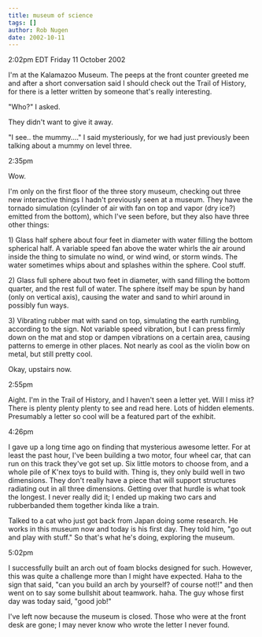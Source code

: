 ```yaml
---
title: museum of science
tags: []
author: Rob Nugen
date: 2002-10-11
---
```


<p class=date>2:02pm EDT Friday 11 October 2002</p>

<p>I'm at the Kalamazoo Museum.  The peeps at the front counter
greeted me and after a short conversation said I should check out the
Trail of History, for there is a letter written by someone that's
really interesting.</p>

<p>"Who?" I asked.</p>

<p>They didn't want to give it away.</p>

<p>"I see..  the mummy...." I said mysteriously, for we had just
previously been talking about a mummy on level three.</p>

<p class=date>2:35pm</p>

<p>Wow.</p>

<p>I'm only on the first floor of the three story museum, checking
out three new interactive things I hadn't previously seen at a
museum.  They have the tornado simulation (cylinder of air with fan on
top and vapor (dry ice?) emitted from the bottom), which I've seen
before, but they also have three other things:</p>

<p>1) Glass half sphere about four feet in diameter with water filling the
bottom spherical half.  A variable speed fan above the water whirls
the air around inside the thing to simulate no wind, or wind wind, or
storm winds.  The water sometimes whips about and splashes within the
sphere.  Cool stuff.</p>

<p>2) Glass full sphere about two feet in diameter, with sand filling
the bottom quarter, and the rest full of water.  The sphere itself may
be spun by hand (only on vertical axis), causing the water and sand to
whirl around in possibly fun ways.</p>

<p>3) Vibrating rubber mat with sand on top, simulating the earth
rumbling, according to the sign.  Not variable speed vibration, but I
can press firmly down on the mat and stop or dampen vibrations on a
certain area, causing patterns to emerge in other places.  Not nearly
as cool as the violin bow on metal, but still pretty cool.</p>

<p>Okay, upstairs now.</p>

<p class=date>2:55pm</p>

<p>Aight.  I'm in the Trail of History, and I haven't seen a letter
yet.  Will I miss it?  There is plenty plenty plenty to see and read
here.  Lots of hidden elements.  Presumably a letter so cool will be a
featured part of the exhibit.</p>

<p class=date>4:26pm</p>

<p>I gave up a long time ago on finding that mysterious awesome
letter.  For at least the past hour, I've been building a two motor,
four wheel car, that can run on this track they've got set up.  Six
little motors to choose from, and a whole pile of K'nex toys to build
with.  Thing is, they only build well in two dimensions.  They don't
really have a piece that will support structures radiating out in all
three dimensions.  Getting over that hurdle is what took the longest.
I never really did it; I ended up making two cars and rubberbanded
them together kinda like a train.</p>

<p>Talked to a cat who just got back from Japan doing some research.
He works in this museum now and today is his first day.  They told
him, "go out and play with stuff."  So that's what he's doing,
exploring the museum.</p>

<p class=date>5:02pm</p>

<p>I successfully built an arch out of foam blocks designed for such.
However, this was quite a challenge more than I might have expected.
Haha to the sign that said, "can you build an arch by yourself?  of
course not!!" and then went on to say some bullshit about teamwork.
haha.  The guy whose first day was today said, "good job!"</p>

<p>I've left now because the museum is closed.  Those who were at the
front desk are gone; I may never know who wrote the letter I never
found.</p>
